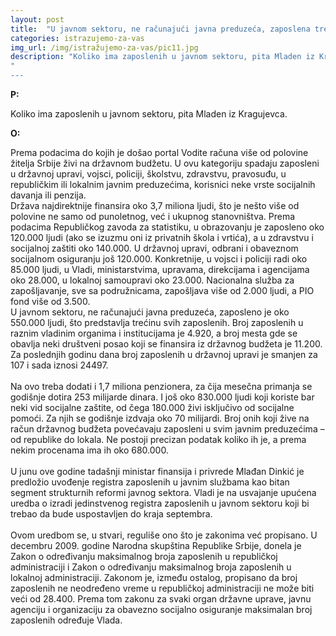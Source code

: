 ```yaml
---
layout: post
title:  "U javnom sektoru, ne računajući javna preduzeća, zaposlena trećina svih zaposlenih u Srbiji"
categories: istrazujemo-za-vas
img_url: /img/istražujemo-za-vas/pic11.jpg
description: "Koliko ima zaposlenih u javnom sektoru, pita Mladen iz Kragujevca.Prema podacima do kojih je došao portal Vodite računa više od polovine žitelja Srbije živi na državnom budžetu. U ovu kategoriju spadaju  zaposleni u državnoj upravi, vojsci, policiji, školstvu, zdravstvu, pravosuđu, u republičkim ili lokalnim javnim preduzećima, korisnici neke vrste socijalnih davanja ili penzija."
"
---
```


**P:**

Koliko ima zaposlenih u javnom sektoru, pita Mladen iz Kragujevca.


**O:**

<div class="justify">
Prema podacima do kojih je došao portal Vodite računa više od polovine žitelja Srbije živi na državnom budžetu. U ovu kategoriju spadaju  zaposleni u državnoj upravi, vojsci, policiji, školstvu, zdravstvu, pravosuđu, u republičkim ili lokalnim javnim preduzećima, korisnici neke vrste socijalnih davanja ili penzija.<br/>
Država najdirektnije finansira oko 3,7 miliona ljudi, što je nešto više od polovine ne samo od punoletnog, već i ukupnog stanovništva. Prema podacima Republičkog zavoda za statistiku, u obrazovanju je zaposleno oko 120.000 ljudi (ako se izuzmu oni iz privatnih škola i vrtića), a u zdravstvu i socijalnoj zaštiti oko 140.000. U državnoj upravi, odbrani i obaveznom socijalnom osiguranju još 120.000. Konkretnije, u vojsci i policiji radi oko 85.000 ljudi, u Vladi, ministarstvima, upravama, direkcijama i agencijama oko 28.000, u lokalnoj samoupravi oko 23.000. Nacionalna služba za zapošljavanje, sve sa podružnicama, zapošljava više od 2.000 ljudi, a PIO fond više od 3.500.<br/>
U javnom sektoru, ne računajući javna preduzeća, zaposleno je oko 550.000 ljudi, što predstavlja trećinu svih zaposlenih.  Broj zaposlenih u raznim vladinim organima i institucijama je 4.920, a broj mesta gde se obavlja neki društveni posao koji se finansira iz državnog budžeta je 11.200. Za poslednjih godinu dana broj zaposlenih u državnoj upravi je smanjen za 107 i sada iznosi 24497.<br/>
<br/>Na ovo treba dodati i 1,7 miliona penzionera, za čija mesečna primanja se godišnje dotira 253 milijarde dinara. I još oko 830.000 ljudi koji koriste bar neki vid socijalne zaštite, od čega 180.000 živi isključivo od socijalne pomoći. Za njih se godišnje izdvaja oko 70 milijardi. Broj onih koji žive na račun državnog budžeta povećavaju zaposleni u svim javnim preduzećima – od republike do lokala. Ne postoji precizan podatak koliko ih je, a prema nekim procenama ima ih oko 680.000.<br/>
<br/>U junu ove godine tadašnji ministar finansija i privrede Mlađan Dinkić je predložio uvođenje registra zaposlenih u javnim službama kao bitan segment strukturnih reformi javnog sektora. Vladi je na usvajanje upućena uredba o izradi jedinstvenog registra zaposlenih u javnom sektoru koji bi trebao da bude uspostavljen do kraja septembra.<br/>
<br/>Ovom uredbom se, u stvari, reguliše ono što je zakonima već propisano. U decembru 2009. godine Narodna skupština Republike Srbije, donela je Zakon o određivanju maksimalnog broja zaposlenih u republičkoj administraciji i Zakon o određivanju maksimalnog broja zaposlenih u lokalnoj administraciji. Zakonom je, između ostalog, propisano da broj zaposlenih ne neodređeno vreme u republičkoj administraciji ne može biti veći od 28.400. Prema tom zakonu za svaki organ državne uprave, javnu agenciju i organizaciju za obavezno socijalno osiguranje maksimalan broj zaposlenih određuje Vlada.<br/></div>